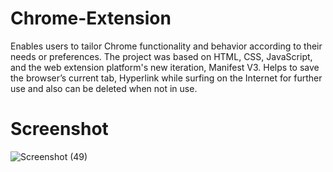 # Chrome-Extension
Enables users to tailor Chrome functionality and behavior according to their needs or preferences.
The project was  based on HTML, CSS, JavaScript, and the web extension platform's new iteration, Manifest V3.
Helps to save the browser’s current tab, Hyperlink while surfing on the Internet for further use and 
also can be deleted when not in use. 

# Screenshot



![Screenshot (49)](https://user-images.githubusercontent.com/102847337/232230797-dbecb94f-e7a1-467b-b7fb-3d2c9a946291.png)

